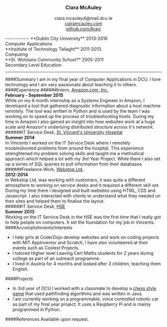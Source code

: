 <h3 align="center">
Ciara McAuley                                                                                                                                               
</h3>
<p align="center">
ciara.mcauley4@mail.dcu.ie <br>
<a href="http://ciaramcauley.com">ciaramcauley.com</a> <br>
<a href="https://github.com/Araic">github.com/Araic</a> <br>
</p>
------------
**Dublin City University** 2013-2016<br>
Computer Applications<br>
**Insitiute of Technology Tallaght** 2011-2013 <br>
Computing<br>
**St. Wolstans Community School** 2005-2011 <br>
Secondary Level Education<br>

-------------
####Summary
I am in my final year of Computer Applications in DCU. I love technology and I am very passionate about teaching it to others.
####Experience
######Intern, <a href="http://www.amazon.com">Amazon.com, Inc.</a> <br>**February - September 2015**<br>
While on my 6 month internship as a Systems Engineer in Amazon, I developed a tool that gathered diagnostic information about a host machine remotely. The tool was written in Python and is used by the team I was working on to speed up the process of troubleshooting hosts. During my time in Amazon I also gained an insight into how websites work at a huge scale and Amazon's underlying distributed structure across it's network.<br>
######IT Service Desk, <a href="http://www.stvincents.ie/">St. Vincent's University Hospital</a> <br>**Summer 2014**<br>
In Vincents I worked on the IT Service Desk where I remotely troubleshooted problems from around the hospital. This experience strenghtened my problem solving skills and taught me a methodical approach which helped a lot with my 3rd Year Project. While there I also set up a series of SQL queries to pull information from their databases. 
######Freelance Work, <a href="http://www.webstop.ie/">Webstop Ltd.</a> <br>**2012-2014**<br>
In Webstop Ltd. was working with customers, it was quite a different atmosphere to working on service desks and it required a different skill set. During my time there I designed and built websites using HTML, CSS and Javascript. I also interacted with clients to understand what they needed on their sites and helped them to finalise the layout.<br>
######IT Service Desk, <a href="http://www.hse.ie/eng/">HSE</a><br>**Summer 2013**<br>
Working on the IT Service Desk in the HSE was the first time that I really got to help people on computers. It set the foundation for my job in Vincents. <br>
####Accomplishments/Interests
* I help girls at CoderDojo develop websites and work on coding projects with MIT AppInventor and Scratch, I have also volunteered at their events such as Coolest Projects.
* I tutored Higher level Leaving Cert Maths students for 2 years during college as part of an outreach programme.
* I lived in Austria for 4 months and looked after 3 children, teaching them English.<br>

####Projects
* In 3rd year of DCU I worked with a classmate to develop a  <a href="http://blogs.computing.dcu.ie/wordpress/mcaulec4/">chess style game</a> that used pathfinding
algorithms and was written in Java. 
* I am currently working on a programmable, voice controlled robotic car as part of my final year project. It uses a Raspberry Pi and is mainly programmed in Python. <br>

####References
Available upon request.
